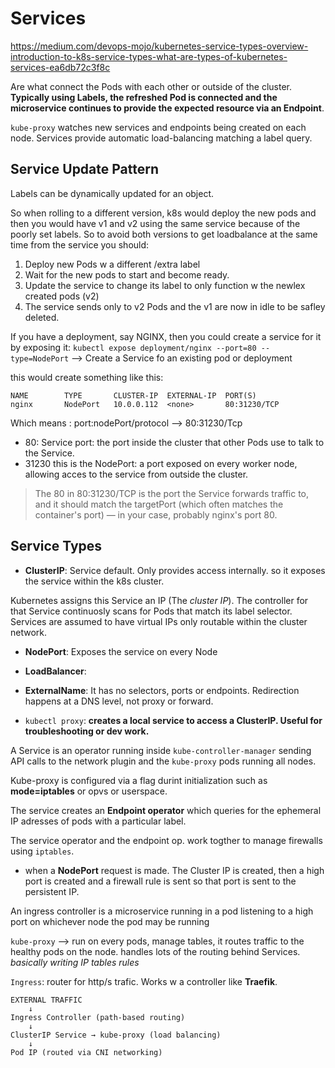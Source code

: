 # Services
https://medium.com/devops-mojo/kubernetes-service-types-overview-introduction-to-k8s-service-types-what-are-types-of-kubernetes-services-ea6db72c3f8c

Are what connect the Pods with each other or outside of the cluster.
**Typically using Labels, the refreshed Pod is connected and the microservice continues to provide the expected resource via an Endpoint**.


`kube-proxy` watches new services and endpoints being created on each node.
Services provide automatic load-balancing matching a label query.



## Service Update Pattern
Labels can be dynamically updated for an object.

So when rolling to a different version, k8s would deploy the new pods and then you would have v1 and v2 using the same service because of the poorly set labels. So to avoid both versions to get loadbalance at the same time from the service you should:

1. Deploy new Pods w a different /extra label
2. Wait for the new pods to start and become ready.
3. Update the service to change its label to only function w the newlex created pods (v2)
4. The service sends only to v2 Pods and the v1 are now in idle to be safley deleted. 

If you have a deployment, say NGINX, then you could create a service for it by exposing it: 
`kubectl expose deployment/nginx --port=80 --type=NodePort` --> Create a Service fo an existing pod or deployment

this would create something like this: 

```
NAME        TYPE       CLUSTER-IP  EXTERNAL-IP  PORT(S)
nginx       NodePort   10.0.0.112  <none>       80:31230/TCP   
```

Which means : 
port:nodePort/protocol --> 80:31230/Tcp
- 80: Service port: the port inside the cluster that other Pods use to talk to the Service. 
- 31230 this is the NodePort: a port exposed on every worker node, allowing acces to the service from outside the cluster.

> The 80 in 80:31230/TCP is the port the Service forwards traffic to, and it should match the targetPort (which often matches the container's port) — in your case, probably nginx's port 80.

## Service Types

- **ClusterIP**: Service default. Only provides access internally. so it exposes the service within the k8s cluster.

Kubernetes assigns this Service an IP (The *cluster IP*). The controller for that Service continuosly scans for Pods that match its label selector.
Services are assumed to have virtual IPs only routable within the cluster network.



- **NodePort**: Exposes the service on every Node
- **LoadBalancer**: 
- **ExternalName**: It has no selectors, ports or endpoints. Redirection happens at a DNS level, not proxy or forward.

- `kubectl proxy`: **creates a local service to access a ClusterIP. Useful for troubleshooting or dev work.**


A Service is an operator running inside `kube-controller-manager` sending API calls to the network plugin and the `kube-proxy` pods running all nodes.

Kube-proxy is configured via a flag durint initialization such as **mode=iptables** or opvs or userspace.


The service creates an **Endpoint operator** which queries for the ephemeral IP adresses of pods with a particular label.

The service operator and the endpoint op. work togther to manage firewalls using `iptables`.

- when a **NodePort** request is made. The Cluster IP is created,  then  a high port is created and a firewall rule is sent so that port is sent to the persistent IP.

An ingress controller is a microservice running in a pod listening to a high port on whichever node the pod may be running



`kube-proxy` --> run on every pods, manage tables, it routes traffic to the healthy pods on the node. handles lots of the routing behind Services. *basically writing IP tables rules*

`Ingress`: router for http/s trafic. Works w a controller like **Traefik**.



```
EXTERNAL TRAFFIC
    ↓
Ingress Controller (path-based routing)
    ↓
ClusterIP Service → kube-proxy (load balancing)
    ↓
Pod IP (routed via CNI networking)

```
